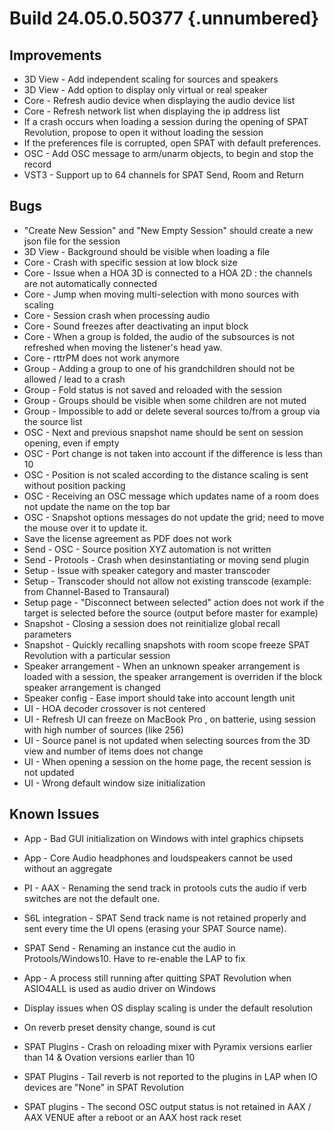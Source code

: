 # Build 24.05.0.50377 {.unnumbered}

## Improvements

- 3D View - Add independent scaling for sources and speakers
- 3D View - Add option to display only virtual or real speaker
- Core - Refresh audio device when displaying the audio device list
- Core - Refresh network list when displaying the ip address list
- If a crash occurs when loading a session during the opening of SPAT Revolution, propose to open it without loading the session
- If the preferences file is corrupted, open SPAT with default preferences.
- OSC - Add OSC message to arm/unarm objects, to begin and stop the record
- VST3 - Support up to 64 channels for SPAT Send, Room and Return

## Bugs

- "Create New Session" and "New Empty Session" should create a new json file for the session
- 3D View - Background should be visible when loading a file
- Core - Crash with specific session at low block size
- Core - Issue when a HOA 3D is connected to a HOA 2D : the channels are not automatically connected
- Core - Jump when moving multi-selection with mono sources with scaling
- Core - Session crash when processing audio
- Core - Sound freezes after deactivating an input block
- Core - When a group is folded, the audio of the subsources is not refreshed when moving the listener's head yaw.
- Core - rttrPM does not work anymore
- Group - Adding a group to one of his grandchildren should not be allowed / lead to a crash
- Group - Fold status is not saved and reloaded with the session
- Group - Groups should be visible when some children are not muted
- Group - Impossible to add or delete several sources to/from a group via the source list
- OSC - Next and previous snapshot name should be sent on session opening, even if empty
- OSC - Port change is not taken into account if the difference is less than 10
- OSC - Position is not scaled according to the distance scaling is sent without position packing
- OSC - Receiving an OSC message which updates name of a room does not update the name on the top bar
- OSC - Snapshot options messages do not update the grid; need to move the mouse over it to update it.
- Save the license agreement as PDF does not work
- Send - OSC - Source position XYZ automation is not written
- Send - Protools - Crash when desinstantiating or moving send plugin
- Setup - Issue with speaker category and master transcoder
- Setup - Transcoder should not allow not existing transcode (example: from Channel-Based to Transaural)
- Setup page - "Disconnect between selected" action does not work if the target is selected before the source (output before master for example)
- Snapshot - Closing a session does not reinitialize global recall parameters
- Snapshot - Quickly recalling snapshots with room scope freeze SPAT Revolution with a particular session
- Speaker arrangement - When an unknown speaker arrangement is loaded with a session, the speaker arrangement is overriden if the block speaker arrangement is changed
- Speaker config - Ease import should take into account length unit
- UI - HOA decoder crossover is not centered
- UI - Refresh UI can freeze on MacBook Pro , on batterie, using session with high number of sources (like 256)
- UI - Source panel is not updated when selecting sources from the 3D view and number of items does not change
- UI - When opening a session on the home page, the recent session is not updated
- UI - Wrong default window size initialization

## Known Issues

- App - Bad GUI initialization on Windows with intel graphics chipsets
- App - Core Audio headphones and loudspeakers cannot be used without an aggregate
- PI - AAX - Renaming the send track in protools cuts the audio if verb switches are not the default one.
- S6L integration -  SPAT Send track name is not retained properly and sent every time the UI opens (erasing your SPAT Source name).
- SPAT Send -  Renaming an instance cut the audio in Protools/Windows10. Have to re-enable the LAP to fix

- App - A process still running after quitting SPAT Revolution when ASIO4ALL is used as audio driver on Windows
- Display issues when OS display scaling is under the default resolution
- On reverb preset density change, sound is cut
- SPAT Plugins - Crash on reloading mixer with Pyramix versions earlier than 14 & Ovation versions earlier than 10
- SPAT Plugins - Tail reverb is not reported to the plugins in LAP when IO devices are "None" in SPAT Revolution
- SPAT plugins - The second OSC output status is not retained in AAX / AAX VENUE after a reboot or an AAX host rack reset

